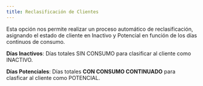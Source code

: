 ```yaml
---
title: Reclasificación de Clientes
---
```


Esta opción nos permite realizar un proceso automático de reclasificación, asignando el estado de cliente en Inactivo y Potencial en función de los días continuos de consumo.

**Días Inactivos**: Días totales SIN CONSUMO para clasificar al cliente como INACTIVO.

**Días Potenciales**: Días totales **CON CONSUMO CONTINUADO** para clasficar al cliente como POTENCIAL.

